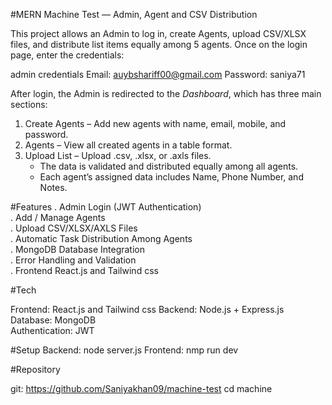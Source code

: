 #MERN Machine Test — Admin, Agent and CSV Distribution


This project allows an Admin to log in, create Agents, upload CSV/XLSX files, and distribute list items equally among 5 agents. Once on the login page, enter the credentials:

admin credentials
Email: auybshariff00@gmail.com
Password: saniya71

After login, the Admin is redirected to the *Dashboard*, which has three main sections:
1. Create Agents – Add new agents with name, email, mobile, and password.  
2. Agents – View all created agents in a table format.  
3. Upload List – Upload .csv, .xlsx, or .axls files.  
   - The data is validated and distributed equally among all agents.  
   - Each agent’s assigned data includes Name, Phone Number, and Notes.



#Features
. Admin Login (JWT Authentication)  
. Add / Manage Agents  
. Upload CSV/XLSX/AXLS Files  
. Automatic Task Distribution Among Agents  
. MongoDB Database Integration  
. Error Handling and Validation  
. Frontend React.js and Tailwind css


#Tech

Frontend: React.js and Tailwind css
Backend: Node.js + Express.js  
Database: MongoDB  
Authentication: JWT  


#Setup 
Backend: node server.js
Frontend: nmp run dev

#Repository

git: https://github.com/Saniyakhan09/machine-test
cd machine
